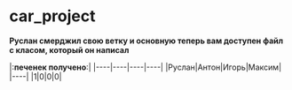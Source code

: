 # car_project
**Руслан смерджил свою ветку и основную теперь вам доступен файл с класом, который он написал**


|:**печенек получено**:|
|----|----|----|----|
|Руслан|Антон|Игорь|Максим|
|----|
|1|0|0|0|
